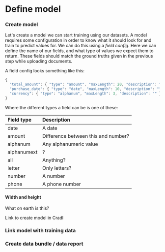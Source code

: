 # Define model

### Create model

Let's create a model we can start training using our datasets. A model requires some configuration in order to know what it should look for and train to predict values for. We can do this using a _field config_. Here we can define the name of our fields, and what type of values we expect them to return. These fields should match the ground truths given in the previous step while uploading documents.

A field config looks something like this:

```javascript
{
  "total_amount": { "type": "amount", "maxLength": 20, "description": "" },
  "purchase_date": { "type": "date", "maxLength": 10, "description": "" },
  "currency": { "type": "alphanum", "maxLength": 3, "description": "" }
}
```

Where the different types a field can be is one of these:

| Field type | Description |
| :--- | :--- |
| date | A date |
| amount | Difference between this and number? |
| alphanum | Any alphanumeric value |
| alphanumext | ? |
| all | Anything? |
| letter | Only letters? |
| number | A number |
| phone | A phone number |



#### Width and height

What on earth is this?



Link to create model in Cradl

### Link model with training data

### Create data bundle / data report



